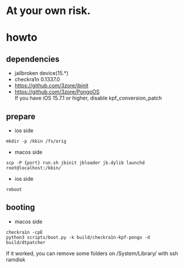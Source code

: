 # At your own risk.

# howto  

## dependencies
- jailbroken device(15.*)
- checkra1n 0.1337.0
- https://github.com/3zore/jbinit  
- https://github.com/3zore/PongoOS  
  If you have iOS 15.7.1 or higher, disable kpf_conversion_patch

## prepare  
- ios side
```
mkdir -p /kbin /fs/orig
```

- macos side
```
scp -P {port} run.sh jbinit jbloader jb.dylib launchd root@localhost:/kbin/
```

- ios side
```
reboot
```

## booting  
- macos side
```
checkra1n -cpE
python3 scripts/boot.py -k build/checkra1n-kpf-pongo -d build/dtpatcher
```

If it worked, you can remove some folders on /System/Library/ with ssh ramdisk  

